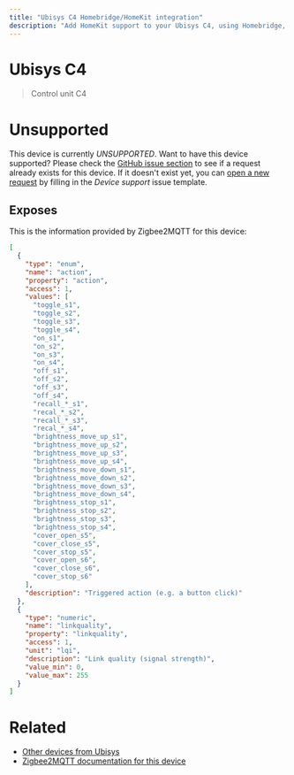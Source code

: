 ```yaml
---
title: "Ubisys C4 Homebridge/HomeKit integration"
description: "Add HomeKit support to your Ubisys C4, using Homebridge, Zigbee2MQTT and homebridge-z2m."
---
```

<!---
This file has been GENERATED using src/docgen/docgen.ts
DO NOT EDIT THIS FILE MANUALLY!
-->
# Ubisys C4
> Control unit C4


# Unsupported

This device is currently *UNSUPPORTED*.
Want to have this device supported? Please check the [GitHub issue section](https://github.com/itavero/homebridge-z2m/issues?q=C4) to see if a request already exists for this device.
If it doesn't exist yet, you can [open a new request](https://github.com/itavero/homebridge-z2m/issues/new?assignees=&labels=enhancement&template=device_support.yml&title=%5BDevice%5D+Ubisys%20C4&model=Ubisys%20C4&exposes=%5B%0A%20%20%7B%0A%20%20%20%20%22type%22%3A%20%22enum%22%2C%0A%20%20%20%20%22name%22%3A%20%22action%22%2C%0A%20%20%20%20%22property%22%3A%20%22action%22%2C%0A%20%20%20%20%22access%22%3A%201%2C%0A%20%20%20%20%22values%22%3A%20%5B%0A%20%20%20%20%20%20%22toggle_s1%22%2C%0A%20%20%20%20%20%20%22toggle_s2%22%2C%0A%20%20%20%20%20%20%22toggle_s3%22%2C%0A%20%20%20%20%20%20%22toggle_s4%22%2C%0A%20%20%20%20%20%20%22on_s1%22%2C%0A%20%20%20%20%20%20%22on_s2%22%2C%0A%20%20%20%20%20%20%22on_s3%22%2C%0A%20%20%20%20%20%20%22on_s4%22%2C%0A%20%20%20%20%20%20%22off_s1%22%2C%0A%20%20%20%20%20%20%22off_s2%22%2C%0A%20%20%20%20%20%20%22off_s3%22%2C%0A%20%20%20%20%20%20%22off_s4%22%2C%0A%20%20%20%20%20%20%22recall_*_s1%22%2C%0A%20%20%20%20%20%20%22recal_*_s2%22%2C%0A%20%20%20%20%20%20%22recall_*_s3%22%2C%0A%20%20%20%20%20%20%22recal_*_s4%22%2C%0A%20%20%20%20%20%20%22brightness_move_up_s1%22%2C%0A%20%20%20%20%20%20%22brightness_move_up_s2%22%2C%0A%20%20%20%20%20%20%22brightness_move_up_s3%22%2C%0A%20%20%20%20%20%20%22brightness_move_up_s4%22%2C%0A%20%20%20%20%20%20%22brightness_move_down_s1%22%2C%0A%20%20%20%20%20%20%22brightness_move_down_s2%22%2C%0A%20%20%20%20%20%20%22brightness_move_down_s3%22%2C%0A%20%20%20%20%20%20%22brightness_move_down_s4%22%2C%0A%20%20%20%20%20%20%22brightness_stop_s1%22%2C%0A%20%20%20%20%20%20%22brightness_stop_s2%22%2C%0A%20%20%20%20%20%20%22brightness_stop_s3%22%2C%0A%20%20%20%20%20%20%22brightness_stop_s4%22%2C%0A%20%20%20%20%20%20%22cover_open_s5%22%2C%0A%20%20%20%20%20%20%22cover_close_s5%22%2C%0A%20%20%20%20%20%20%22cover_stop_s5%22%2C%0A%20%20%20%20%20%20%22cover_open_s6%22%2C%0A%20%20%20%20%20%20%22cover_close_s6%22%2C%0A%20%20%20%20%20%20%22cover_stop_s6%22%0A%20%20%20%20%5D%2C%0A%20%20%20%20%22description%22%3A%20%22Triggered%20action%20(e.g.%20a%20button%20click)%22%0A%20%20%7D%2C%0A%20%20%7B%0A%20%20%20%20%22type%22%3A%20%22numeric%22%2C%0A%20%20%20%20%22name%22%3A%20%22linkquality%22%2C%0A%20%20%20%20%22property%22%3A%20%22linkquality%22%2C%0A%20%20%20%20%22access%22%3A%201%2C%0A%20%20%20%20%22unit%22%3A%20%22lqi%22%2C%0A%20%20%20%20%22description%22%3A%20%22Link%20quality%20(signal%20strength)%22%2C%0A%20%20%20%20%22value_min%22%3A%200%2C%0A%20%20%20%20%22value_max%22%3A%20255%0A%20%20%7D%0A%5D) by filling in the _Device support_ issue template.

## Exposes

This is the information provided by Zigbee2MQTT for this device:

```json
[
  {
    "type": "enum",
    "name": "action",
    "property": "action",
    "access": 1,
    "values": [
      "toggle_s1",
      "toggle_s2",
      "toggle_s3",
      "toggle_s4",
      "on_s1",
      "on_s2",
      "on_s3",
      "on_s4",
      "off_s1",
      "off_s2",
      "off_s3",
      "off_s4",
      "recall_*_s1",
      "recal_*_s2",
      "recall_*_s3",
      "recal_*_s4",
      "brightness_move_up_s1",
      "brightness_move_up_s2",
      "brightness_move_up_s3",
      "brightness_move_up_s4",
      "brightness_move_down_s1",
      "brightness_move_down_s2",
      "brightness_move_down_s3",
      "brightness_move_down_s4",
      "brightness_stop_s1",
      "brightness_stop_s2",
      "brightness_stop_s3",
      "brightness_stop_s4",
      "cover_open_s5",
      "cover_close_s5",
      "cover_stop_s5",
      "cover_open_s6",
      "cover_close_s6",
      "cover_stop_s6"
    ],
    "description": "Triggered action (e.g. a button click)"
  },
  {
    "type": "numeric",
    "name": "linkquality",
    "property": "linkquality",
    "access": 1,
    "unit": "lqi",
    "description": "Link quality (signal strength)",
    "value_min": 0,
    "value_max": 255
  }
]
```

# Related
* [Other devices from Ubisys](../index.md#ubisys)
* [Zigbee2MQTT documentation for this device](https://www.zigbee2mqtt.io/devices/C4.html)